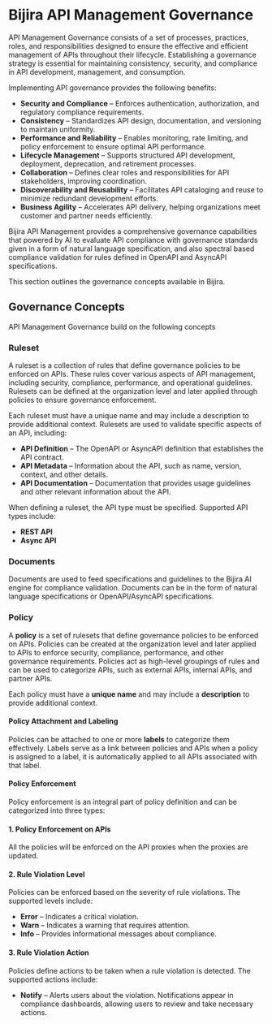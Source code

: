 # Bijira API Management Governance

API Management Governance consists of a set of processes, practices, roles, and responsibilities designed to ensure the effective and efficient management of APIs throughout their lifecycle. Establishing a governance strategy is essential for maintaining consistency, security, and compliance in API development, management, and consumption.

Implementing API governance provides the following benefits:

- **Security and Compliance** – Enforces authentication, authorization, and regulatory compliance requirements.
- **Consistency** – Standardizes API design, documentation, and versioning to maintain uniformity.
- **Performance and Reliability** – Enables monitoring, rate limiting, and policy enforcement to ensure optimal API performance.
- **Lifecycle Management** – Supports structured API development, deployment, deprecation, and retirement processes.
- **Collaboration** – Defines clear roles and responsibilities for API stakeholders, improving coordination.
- **Discoverability and Reusability** – Facilitates API cataloging and reuse to minimize redundant development efforts.
- **Business Agility** – Accelerates API delivery, helping organizations meet customer and partner needs efficiently.

Bijira API Management provides a comprehensive governance capabilities that powered by AI to evaluate API compliance with governance standards given in a form of natural language specification, and also spectral based compliance validation for rules defined in OpenAPI and AsyncAPI specifications.

This section outlines the governance concepts available in Bijira.

## Governance Concepts
API Management Governance build on the following concepts

### Ruleset
A ruleset is a collection of rules that define governance policies to be enforced on APIs. These rules cover various aspects of API management, including security, compliance, performance, and operational guidelines. Rulesets can be defined at the organization level and later applied through policies to ensure governance enforcement.

Each ruleset must have a unique name and may include a description to provide additional context. Rulesets are used to validate specific aspects of an API, including:

- **API Definition** – The OpenAPI or AsyncAPI definition that establishes the API contract.
- **API Metadata** – Information about the API, such as name, version, context, and other details.
- **API Documentation** – Documentation that provides usage guidelines and other relevant information about the API.

When defining a ruleset, the API type must be specified. Supported API types include:

- **REST API**
- **Async API**

### Documents

Documents are used to feed specifications and guidelines to the Bijira AI engine for compliance validation. Documents can be in the form of natural language specifications or OpenAPI/AsyncAPI specifications.

### Policy

A **policy** is a set of rulesets that define governance policies to be enforced on APIs. Policies can be created at the organization level and later applied to APIs to enforce security, compliance, performance, and other governance requirements. Policies act as high-level groupings of rules and can be used to categorize APIs, such as external APIs, internal APIs, and partner APIs.

Each policy must have a **unique name** and may include a **description** to provide additional context.

#### Policy Attachment and Labeling

Policies can be attached to one or more **labels** to categorize them effectively. Labels serve as a link between policies and APIs when a policy is assigned to a label, it is automatically applied to all APIs associated with that label.

#### Policy Enforcement

Policy enforcement is an integral part of policy definition and can be categorized into three types:

#### 1. Policy Enforcement on APIs

All the policies will be enforced on the API proxies when the proxies are updated.

#### 2. Rule Violation Level

Policies can be enforced based on the severity of rule violations. The supported levels include:

- **Error** – Indicates a critical violation.
- **Warn** – Indicates a warning that requires attention.
- **Info** – Provides informational messages about compliance.

#### 3. Rule Violation Action

Policies define actions to be taken when a rule violation is detected. The supported actions include:

- **Notify** – Alerts users about the violation. Notifications appear in compliance dashboards, allowing users to review and take necessary actions.

